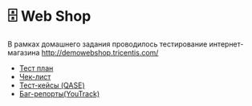 # 🗄 Web Shop

В рамках домашнего задания проводилось тестирование интернет-магазина http://demowebshop.tricentis.com/ 

<ul>
<li>  <a href="https://docs.google.com/spreadsheets/d/1-W0rbGUVhYqkApNuw9TUojjdfWC41enX/edit?usp=sharing&ouid=110162778668144602279&rtpof=true&sd=true">Тест план</a></li> 
<li>  <a href="https://docs.google.com/spreadsheets/d/1-PjBSM9ypKhuuuKoQQMvkaV_Z0DzprDs/edit?usp=sharing&ouid=110162778668144602279&rtpof=true&sd=true"> Чек-лист</a> </li>
<li> <a href="https://drive.google.com/drive/folders/1rynBvumdASAXvSJ1XZXdCHKGfK0czADB?usp=sharing">Тест-кейсы (QASE)</a></li>
<li>  <a href="https://drive.google.com/drive/folders/1D-MgHhMFvyjHNF7bndTaplL1SXNP3ZMz?usp=sharing">Баг-репорты(YouTrack)</a> </li>
</ul>
